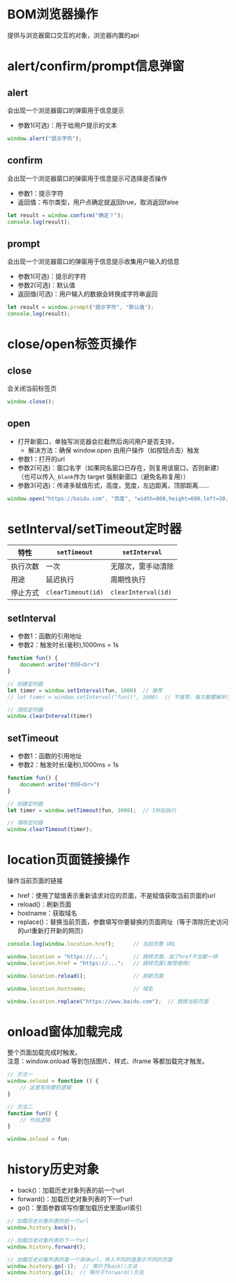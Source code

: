 # BOM浏览器操作

提供与浏览器窗口交互的对象，浏览器内置的api

# alert/confirm/prompt信息弹窗

## alert

会出现一个浏览器窗口的弹窗用于信息提示

- 参数1(可选)：用于给用户提示的文本

```javascript
window.alert("提示字符");
```

## confirm

会出现一个浏览器窗口的弹窗用于信息提示可选择是否操作

- 参数1：提示字符
- 返回值：布尔类型，用户点确定就返回true，取消返回false

```javascript
let result = window.confirm("确定？");
console.log(result);
```

## prompt

会出现一个浏览器窗口的弹窗用于信息提示收集用户输入的信息

- 参数1(可选)：提示的字符
- 参数2(可选)：默认值
- 返回值(可选)：用户输入的数据会转换成字符串返回

```javascript
let result = window.prompt("提示字符", "默认值");
console.log(result);
```

# close/open标签页操作

## close

会关闭当前标签页

```javascript
window.close();
```

## open

- 打开新窗口，单独写浏览器会拦截然后询问用户是否支持，
    - 解决方法：确保 window.open 由用户操作（如按钮点击）触发
- 参数1：打开的url
- 参数2(可选)：窗口名字（如果同名窗口已存在，则复用该窗口，否则新建）（也可以传入`_blank`作为 target 强制新窗口（避免名称复用））
- 参数3(可选)：传递多赋值形式，高度，宽度，左边距离，顶部距离……

```javascript
window.open("https://baidu.com", "百度", "width=800,height=600,left=30,top=30");
```

# setInterval/setTimeout定时器

| 特性   | `setTimeout`       | `setInterval`       |
|------|--------------------|---------------------|
| 执行次数 | 一次                 | 无限次，需手动清除           |
| 用途   | 延迟执行               | 周期性执行               |
| 停止方式 | `clearTimeout(id)` | `clearInterval(id)` |

## setInterval

- 参数1：函数的引用地址
- 参数2：触发时长(毫秒),1000ms = 1s

```javascript
function fun() {
    document.write("你好<br>")
}

// 创建定时器
let timer = window.setInterval(fun, 1000)  // 推荐
// let timer = window.setInterval("fun()", 1000)  // 不推荐，每次都要解析字符串，效率低。

// 清除定时器
window.clearInterval(timer)
```

## setTimeout

- 参数1：函数的引用地址
- 参数2：触发时长(毫秒),1000ms = 1s

```javascript
function fun() {
    document.write("你好<br>")
}

// 创建定时器
let timer = window.setTimeout(fun, 3000);  // 3秒后执行

// 清除定时器
window.clearTimeout(timer);
```

# location页面链接操作

操作当前页面的链接

- href：使用了赋值表示重新请求对应的页面，不是赋值获取当前页面的url
- reload()：刷新页面
- hostname：获取域名
- replace()：替换当前页面，参数填写你要替换的页面网址（等于清除历史访问的url重新打开新的网页）

```javascript
console.log(window.location.href);      // 当前完整 URL

window.location = "https://...";        // 跳转页面，加了href不加都一样
window.location.href = "https://...";   // 跳转页面(推荐使用)

window.location.reload();               // 刷新页面

window.location.hostname;               // 域名

window.location.replace("https://www.baidu.com");  // 替换当前页面
```

# onload窗体加载完成

整个页面加载完成时触发。        
注意：window.onload 等到包括图片、样式、iframe 等都加载完才触发。

```javascript
// 方法一
window.onload = function () {
    // 这里写你要的逻辑
}

// 方法二
function fun() {
    // 代码逻辑
}

window.onload = fun;
```

# history历史对象

- back()：加载历史对象列表的前一个url
- forward()：加载历史对象列表的下一个url
- go()：里面参数填写你要加载历史里面url索引

```javascript
// 加载历史对象列表的前一个url
window.history.back();

// 加载历史对象列表的下一个url
window.history.forward();

// 加载历史对象列表的某一个具体url，传入不同的值表示不同的页面
window.history.go(-1);  // 等价于back()方法
window.history.go(1);  // 等价于forward()方法
```